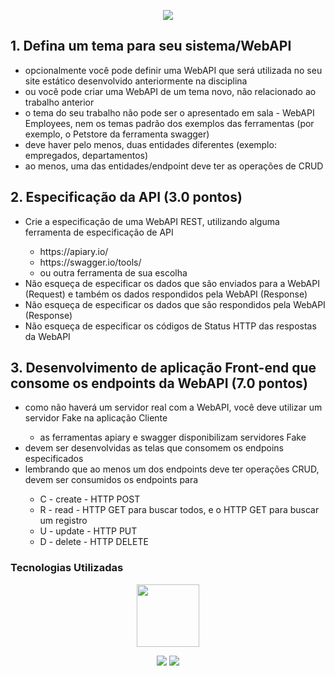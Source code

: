 <p align="center">
  <img src="https://seeklogo.com/images/F/FURB-logo-051554756A-seeklogo.com.png">
</p>

## 1. Defina um tema para seu sistema/WebAPI

<ul>
<li>opcionalmente você pode definir uma WebAPI que será utilizada no seu site estático desenvolvido anteriormente na disciplina</li>
<li>ou você pode criar uma WebAPI de um tema novo, não relacionado ao trabalho anterior</li>
<li>o tema do seu trabalho não pode ser o apresentado em sala - WebAPI Employees, nem os temas padrão dos exemplos das ferramentas (por exemplo, o Petstore da ferramenta swagger)</li>
<li>deve haver pelo menos, duas entidades diferentes (exemplo: empregados, departamentos)</li>
<li>ao menos, uma das entidades/endpoint deve ter as operações de CRUD</li>
</ul> 

 

## 2. Especificação da API (3.0 pontos)

<ul>
<li>Crie a especificação de uma WebAPI REST, utilizando alguma ferramenta de especificação de API</li>
<ul>
  <li>https://apiary.io/</li>
  <li>https://swagger.io/tools/</li>
  <li>ou outra ferramenta de sua escolha</li>
</ul>
<li>Não esqueça de especificar os dados que são enviados para a WebAPI (Request) e também os dados respondidos pela WebAPI (Response)</li>
<li>Não esqueça de especificar os dados que são respondidos pela WebAPI (Response)</li>
<li>Não esqueça de especificar os códigos de Status HTTP das respostas da WebAPI</li>
</ul>

 

## 3. Desenvolvimento de aplicação Front-end que consome os endpoints da WebAPI (7.0 pontos)

<ul>
<li>como não haverá um servidor real com a WebAPI, você deve utilizar um servidor Fake na aplicação Cliente</li>
<ul>
  <li>as ferramentas apiary e swagger disponibilizam servidores Fake</li>
</ul>
<li>devem ser desenvolvidas as telas que consomem os endpoins especificados</li>
<li>lembrando que ao menos um dos endpoints deve ter operações CRUD, devem ser consumidos os endpoints para</li>
<ul>
  <li>C - create - HTTP POST</li>
  <li>R - read - HTTP GET para buscar todos, e o HTTP GET para buscar um registro</li>
  <li>U - update - HTTP PUT</li>
  <li>D - delete - HTTP DELETE</li>
</ul>
</ul>
  
### Tecnologias Utilizadas

<p align="center">
  <img height="100px" widht="100px" src="https://clipart.info/images/ccovers/1499794874html5-js-css3-logo-png.png">
</p>

<p align="center">
  <a href="https://github.com/ThRnk" ><img src="https://img.shields.io/badge/github-ThRnk-24292e"></a>
  <a href="https://github.com/Luis-kuhn" ><img src="https://img.shields.io/badge/github-Luis--kuhn-24292e"></a>
</p>
